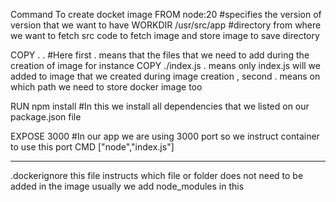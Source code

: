 Command To create docket image
FROM node:20 #specifies the version of version that we want to have
WORKDIR /usr/src/app #directory from where we want to fetch src code to fetch image and store image to save directory


COPY . . #Here first . means that the files that we need to add during the creation of image for instance COPY ./index.js . means only index.js will we added to image that we created during image creation , second . means on which path we need to store docker image too


RUN npm install  #In this we install all dependencies that we listed on our package.json file 


EXPOSE 3000 #In our app we are using 3000 port so we instruct container to use this port
CMD ["node","index.js"] 




------------------------


.dockerignore this file instructs which file or folder does not need to be added in the image usually we add node_modules in this